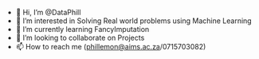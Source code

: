 - 👋 Hi, I’m @DataPhill
- 👀 I’m interested in Solving Real world problems using Machine Learning
- 🌱 I’m currently learning FancyImputation
- 💞️ I’m looking to collaborate on Projects
- 📫 How to reach me (phillemon@aims.ac.za/0715703082)

<!---
DataPhill/DataPhill is a ✨ special ✨ repository because its `README.md` (this file) appears on your GitHub profile.
You can click the Preview link to take a look at your changes.
--->
